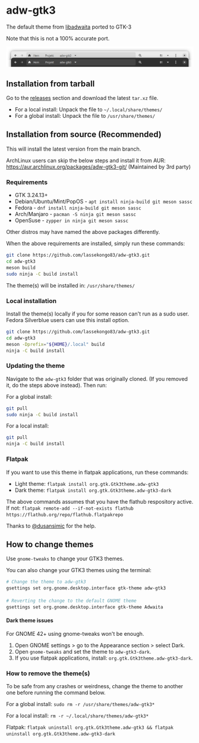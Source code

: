 # adw-gtk3
The default theme from [libadwaita](https://gnome.pages.gitlab.gnome.org/libadwaita/) ported to GTK-3

Note that this is not a 100% accurate port.

![adw-gtk3](screenshot.png?raw=true)

## Installation from tarball

Go to the [releases](https://github.com/lassekongo83/adw-gtk3/releases) section and download the latest `tar.xz` file.

* For a local install: Unpack the file to `~/.local/share/themes/`
* For a global install: Unpack the file to `/usr/share/themes/`

## Installation from source (Recommended)

This will install the latest version from the main branch.

ArchLinux users can skip the below steps and install it from AUR: https://aur.archlinux.org/packages/adw-gtk3-git/ (Maintained by 3rd party)

### Requirements

* GTK 3.24.13+
* Debian/Ubuntu/Mint/PopOS - `apt install ninja-build git meson sassc`
* Fedora - `dnf install ninja-build git meson sassc`
* Arch/Manjaro - `pacman -S ninja git meson sassc`
* OpenSuse - `zypper in ninja git meson sassc`

Other distros may have named the above packages differently.

When the above requirements are installed, simply run these commands:
```bash
git clone https://github.com/lassekongo83/adw-gtk3.git
cd adw-gtk3
meson build
sudo ninja -C build install
```
The theme(s) will be installed in: `/usr/share/themes/`

### Local installation

Install the theme(s) locally if you for some reason can't run as a sudo user. Fedora Silverblue users can use this install option.

```bash
git clone https://github.com/lassekongo83/adw-gtk3.git
cd adw-gtk3
meson -Dprefix="${HOME}/.local" build
ninja -C build install
```

### Updating the theme

Navigate to the `adw-gtk3` folder that was originally cloned. (If you removed it, do the steps above instead).
Then run:

For a global install:
```bash
git pull
sudo ninja -C build install
```

For a local install:
```bash
git pull
ninja -C build install
```

### Flatpak

If you want to use this theme in flatpak applications, run these commands:

* Light theme: `flatpak install org.gtk.Gtk3theme.adw-gtk3`
* Dark theme: `flatpak install org.gtk.Gtk3theme.adw-gtk3-dark`

The above commands assumes that you have the flathub respository active. If not: `flatpak remote-add --if-not-exists flathub https://flathub.org/repo/flathub.flatpakrepo`

Thanks to [@dusansimic](https://github.com/dusansimic) for the help.

## How to change themes

Use `gnome-tweaks` to change your GTK3 themes.

You can also change your GTK3 themes using the terminal:
```bash
# Change the theme to adw-gtk3
gsettings set org.gnome.desktop.interface gtk-theme adw-gtk3

# Reverting the change to the default GNOME theme
gsettings set org.gnome.desktop.interface gtk-theme Adwaita
```

#### Dark theme issues

For GNOME 42+ using gnome-tweaks won't be enough.

1. Open GNOME settings > go to the Appearance section > select Dark.
2. Open `gnome-tweaks` and set the theme to `adw-gtk3-dark`.
3. If you use flatpak applications, install: `org.gtk.Gtk3theme.adw-gtk3-dark`.

### How to remove the theme(s)

To be safe from any crashes or weirdness, change the theme to another one before running the command below.

For a global install: `sudo rm -r /usr/share/themes/adw-gtk3*`

For a local install: `rm -r ~/.local/share/themes/adw-gtk3*`

Flatpak: `flatpak uninstall org.gtk.Gtk3theme.adw-gtk3 && flatpak uninstall org.gtk.Gtk3theme.adw-gtk3-dark`
